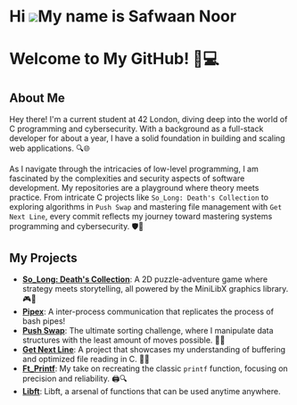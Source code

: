 Hi ![](https://user-images.githubusercontent.com/18350557/176309783-0785949b-9127-417c-8b55-ab5a4333674e.gif)My name is Safwaan Noor
====================================================================================================================================
# Welcome to My GitHub! 👋💻

## About Me

Hey there! I'm a current student at 42 London, diving deep into the world of C programming and cybersecurity. With a background as a full-stack developer for about a year, I have a solid foundation in building and scaling web applications. 🔍🌐

As I navigate through the intricacies of low-level programming, I am fascinated by the complexities and security aspects of software development. My repositories are a playground where theory meets practice. From intricate C projects like `So_Long: Death's Collection` to exploring algorithms in `Push Swap` and mastering file management with `Get Next Line`, every commit reflects my journey toward mastering systems programming and cybersecurity. 🛡️🚀

## My Projects

- **[So_Long: Death's Collection](https://github.com/Safwaan-GitHub/so_long)**: A 2D puzzle-adventure game where strategy meets storytelling, all powered by the MiniLibX graphics library. 🎮👾
- **[Pipex](https://github.com/Safwaan-GitHub/PipexSolution)**: A inter-process communication that replicates the process of bash pipes!
- **[Push Swap](https://github.com/Safwaan-GitHub/push_swap)**: The ultimate sorting challenge, where I manipulate data structures with the least amount of moves possible. 💾🔄
- **[Get Next Line](https://github.com/Safwaan-GitHub/GNLSUB)**: A project that showcases my understanding of buffering and optimized file reading in C. 📂📖
- **[Ft_Printf](https://github.com/Safwaan-GitHub/ft_printf)**: My take on recreating the classic `printf` function, focusing on precision and reliability. 🖨️🔍
- **[Libft](https://github.com/Safwaan-GitHub/Libft)**: Libft, a arsenal of functions that can be used anytime anywhere.
